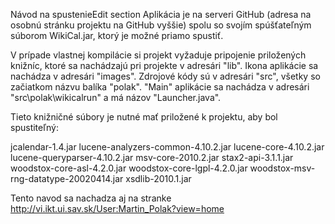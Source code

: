 ﻿Návod na spustenieEdit section
Aplikácia je na serveri GitHub (adresa na osobnú stránku projektu na GitHub vyššie) spolu so svojím spúšťateľným súborom WikiCal.jar, ktorý je možné priamo spustiť.

V prípade vlastnej kompilácie si projekt vyžaduje pripojenie priložených knižníc, ktoré sa nachádzajú pri projekte v adresári "lib". Ikona aplikácie sa nachádza v adresári "images". Zdrojové kódy sú v adresári "src", všetky so začiatkom názvu balíka "polak". "Main" aplikácie sa nachádza v adresári "src\polak\wikicalrun" a má názov "Launcher.java".

Tieto knižničné súbory je nutné mať priložené k projektu, aby bol spustiteľný:

jcalendar-1.4.jar
lucene-analyzers-common-4.10.2.jar
lucene-core-4.10.2.jar
lucene-queryparser-4.10.2.jar
msv-core-2010.2.jar
stax2-api-3.1.1.jar
woodstox-core-asl-4.2.0.jar
woodstox-core-lgpl-4.2.0.jar
woodstox-msv-rng-datatype-20020414.jar
xsdlib-2010.1.jar

Tento navod sa nachadza aj na stranke http://vi.ikt.ui.sav.sk/User:Martin_Polak?view=home